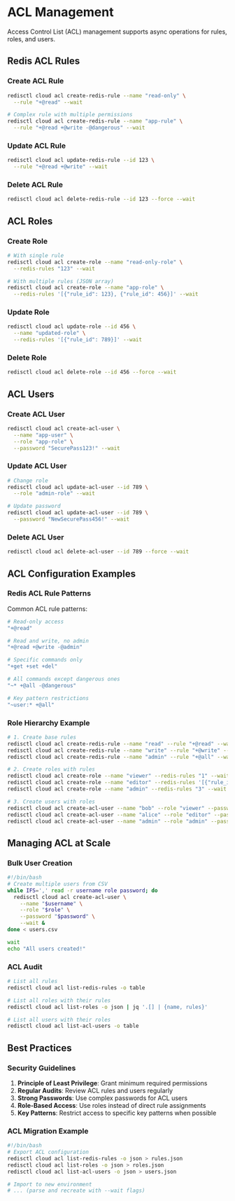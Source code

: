 # ACL Management

Access Control List (ACL) management supports async operations for rules, roles, and users.

## Redis ACL Rules

### Create ACL Rule
```bash
redisctl cloud acl create-redis-rule --name "read-only" \
  --rule "+@read" --wait

# Complex rule with multiple permissions
redisctl cloud acl create-redis-rule --name "app-rule" \
  --rule "+@read +@write -@dangerous" --wait
```

### Update ACL Rule
```bash
redisctl cloud acl update-redis-rule --id 123 \
  --rule "+@read +@write" --wait
```

### Delete ACL Rule
```bash
redisctl cloud acl delete-redis-rule --id 123 --force --wait
```

## ACL Roles

### Create Role
```bash
# With single rule
redisctl cloud acl create-role --name "read-only-role" \
  --redis-rules "123" --wait

# With multiple rules (JSON array)
redisctl cloud acl create-role --name "app-role" \
  --redis-rules '[{"rule_id": 123}, {"rule_id": 456}]' --wait
```

### Update Role
```bash
redisctl cloud acl update-role --id 456 \
  --name "updated-role" \
  --redis-rules '[{"rule_id": 789}]' --wait
```

### Delete Role
```bash
redisctl cloud acl delete-role --id 456 --force --wait
```

## ACL Users

### Create ACL User
```bash
redisctl cloud acl create-acl-user \
  --name "app-user" \
  --role "app-role" \
  --password "SecurePass123!" --wait
```

### Update ACL User
```bash
# Change role
redisctl cloud acl update-acl-user --id 789 \
  --role "admin-role" --wait

# Update password
redisctl cloud acl update-acl-user --id 789 \
  --password "NewSecurePass456!" --wait
```

### Delete ACL User
```bash
redisctl cloud acl delete-acl-user --id 789 --force --wait
```

## ACL Configuration Examples

### Redis ACL Rule Patterns

Common ACL rule patterns:

```bash
# Read-only access
"+@read"

# Read and write, no admin
"+@read +@write -@admin"

# Specific commands only
"+get +set +del"

# All commands except dangerous ones
"~* +@all -@dangerous"

# Key pattern restrictions
"~user:* +@all"
```

### Role Hierarchy Example

```bash
# 1. Create base rules
redisctl cloud acl create-redis-rule --name "read" --rule "+@read" --wait
redisctl cloud acl create-redis-rule --name "write" --rule "+@write" --wait
redisctl cloud acl create-redis-rule --name "admin" --rule "+@all" --wait

# 2. Create roles with rules
redisctl cloud acl create-role --name "viewer" --redis-rules "1" --wait
redisctl cloud acl create-role --name "editor" --redis-rules '[{"rule_id": 1}, {"rule_id": 2}]' --wait
redisctl cloud acl create-role --name "admin" --redis-rules "3" --wait

# 3. Create users with roles
redisctl cloud acl create-acl-user --name "bob" --role "viewer" --password "pass1" --wait
redisctl cloud acl create-acl-user --name "alice" --role "editor" --password "pass2" --wait
redisctl cloud acl create-acl-user --name "admin" --role "admin" --password "pass3" --wait
```

## Managing ACL at Scale

### Bulk User Creation
```bash
#!/bin/bash
# Create multiple users from CSV
while IFS=',' read -r username role password; do
  redisctl cloud acl create-acl-user \
    --name "$username" \
    --role "$role" \
    --password "$password" \
    --wait &
done < users.csv

wait
echo "All users created!"
```

### ACL Audit
```bash
# List all rules
redisctl cloud acl list-redis-rules -o table

# List all roles with their rules
redisctl cloud acl list-roles -o json | jq '.[] | {name, rules}'

# List all users with their roles
redisctl cloud acl list-acl-users -o table
```

## Best Practices

### Security Guidelines
1. **Principle of Least Privilege**: Grant minimum required permissions
2. **Regular Audits**: Review ACL rules and users regularly
3. **Strong Passwords**: Use complex passwords for ACL users
4. **Role-Based Access**: Use roles instead of direct rule assignments
5. **Key Patterns**: Restrict access to specific key patterns when possible

### ACL Migration Example
```bash
#!/bin/bash
# Export ACL configuration
redisctl cloud acl list-redis-rules -o json > rules.json
redisctl cloud acl list-roles -o json > roles.json
redisctl cloud acl list-acl-users -o json > users.json

# Import to new environment
# ... (parse and recreate with --wait flags)
```
